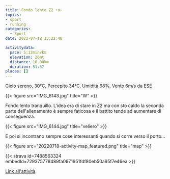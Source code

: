 ```yaml
---
title: Fondo lento Z2 +o-
topics:
- sport
- running
categories:
  - Sport
date: 2022-07-18 13:22:48

activitydata:
  pace: 5:12min/km
  elevation: 26mt
  distance: 10.00km
  duration: 51:57
places: []
---
```


Cielo sereno, 30°C, Percepito 34°C, Umidità 68%, Vento 6m/s da ESE

{{< figure src="IMG_6143.jpg" title="W" >}}

<!--more-->

Fondo lento tranquillo. L'idea era di stare in Z2 ma con sto caldo la seconda parte dell'allenamento è sempre faticosa e il battito tende ad aumentare di conseguenza.


{{< figure src="IMG_6144.jpg" title="veliero" >}}

E poi si incontrano sempre cose interessanti quando si corre verso il porto...

{{< figure src="20220718-activity-map_featured.png" title="map" >}}


{{< strava id=7488563324 embedId=729375778489fa0971951fdf80eb50a95f7e46ea >}}

[Link all'attività](https://strava.com/activities/7488563324).
